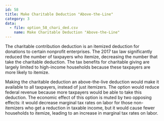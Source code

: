 ```yaml
---
id: 58
title: Make Charitable Deduction "Above-the-Line"
category: 3
data:
  - file: option_58_chari_ded.csv
    name: Make Charitable Deduction "Above-the-Line"
---
```


The charitable contribution deduction is an itemized deduction for donations to certain nonprofit enterprises. The 2017 tax law significantly reduced the number of taxpayers who itemize, decreasing the number that take the charitable deduction. The tax benefits for charitable giving are largely limited to high-income households because these taxpayers are more likely to itemize.

Making the charitable deduction an above-the-live deduction would make it available to all taxpayers, instead of just itemizers. The option would reduce federal revenue because more taxpayers would be able to take this deduction. The economic effect of this option is muted by two opposing effects: it would decrease marginal tax rates on labor for those non-itemizers who get a reduction in taxable income, but it would cause fewer households to itemize, leading to an increase in marginal tax rates on labor.
